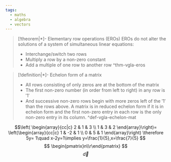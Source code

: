 ```yaml
---
tags:
  - maths
  - algebra
  - vectors
---
```

> [!theorem|*]- Elementary row operations (EROs)
> EROs do not alter the solutions of a system of simultaneous linear equations:
> - Interchange/switch two rows
> - Multiply a row by a non-zero constant
> - Add a multiple of one row to another row
 ^thm-vgla-eros

> [!definition|*]- Echelon form of a matrix
>- All rows consisting of only zeros are at the bottom of the matrix
>- The first non-zero number (in order from left to right) in any row is $'1'$
>- And successive non-zero rows begin with more zeros left of the $'1'$ than the rows above.
>A matrix is in reduced echelon form if it is in echelon form and the first non-zero entry in each row is the only non-zero entry in its column.
 ^def-vgla-echelon-mat

$$\left(
\begin{array}{cc|c}
2 & 1 & 3 \\
1 & 3 & 2
\end{array}\right)= \left(\begin{array}{cc|c}
1 & -2 & 1 \\
0 & 5 & 1
\end{array}\right) \therefore 5y= 1\quad x-2y=1\implies y=\frac{1}{5},x=\frac{7}{5}
$$
$$
\begin{pmatrix}n\\r\end{pmatrix}
$$
$$
\vec{d}
$$
